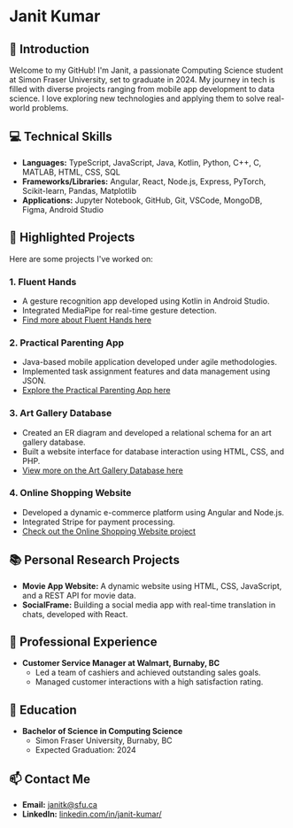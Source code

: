 
# Janit Kumar

## 👋 Introduction
Welcome to my GitHub! I'm Janit, a passionate Computing Science student at Simon Fraser University, set to graduate in 2024. My journey in tech is filled with diverse projects ranging from mobile app development to data science. I love exploring new technologies and applying them to solve real-world problems.

## 💻 Technical Skills
- **Languages:** TypeScript, JavaScript, Java, Kotlin, Python, C++, C, MATLAB, HTML, CSS, SQL
- **Frameworks/Libraries:** Angular, React, Node.js, Express, PyTorch, Scikit-learn, Pandas, Matplotlib
- **Applications:** Jupyter Notebook, GitHub, Git, VSCode, MongoDB, Figma, Android Studio

## 🌟 Highlighted Projects
Here are some projects I've worked on:

### 1. Fluent Hands
- A gesture recognition app developed using Kotlin in Android Studio.
- Integrated MediaPipe for real-time gesture detection.
- [Find more about Fluent Hands here](https://github.com/Janit11/Fluent-Hands)

### 2. Practical Parenting App
- Java-based mobile application developed under agile methodologies.
- Implemented task assignment features and data management using JSON.
- [Explore the Practical Parenting App here](https://github.com/Janit11/Practical-Parent-App)

### 3. Art Gallery Database
- Created an ER diagram and developed a relational schema for an art gallery database.
- Built a website interface for database interaction using HTML, CSS, and PHP.
- [View more on the Art Gallery Database here](https://github.com/Janit11/Art-Gallery-Database)

### 4. Online Shopping Website
- Developed a dynamic e-commerce platform using Angular and Node.js.
- Integrated Stripe for payment processing.
- [Check out the Online Shopping Website project](https://github.com/Janit11/OnlineStore)

## 📚 Personal Research Projects
- **Movie App Website:** A dynamic website using HTML, CSS, JavaScript, and a REST API for movie data.
- **SocialFrame:** Building a social media app with real-time translation in chats, developed with React.

## 👔 Professional Experience
- **Customer Service Manager at Walmart, Burnaby, BC**
  - Led a team of cashiers and achieved outstanding sales goals.
  - Managed customer interactions with a high satisfaction rating.

## 📖 Education
- **Bachelor of Science in Computing Science**
  - Simon Fraser University, Burnaby, BC
  - Expected Graduation: 2024

## 📫 Contact Me
- **Email:** [janitk@sfu.ca](mailto:janitk@sfu.ca)
- **LinkedIn:** [linkedin.com/in/janit-kumar/](https://www.linkedin.com/in/janit-kumar/)

